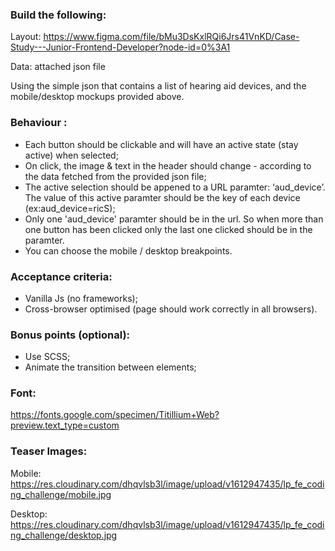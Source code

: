 
### Build the following:

Layout:
https://www.figma.com/file/bMu3DsKxlRQi6Jrs41VnKD/Case-Study---Junior-Frontend-Developer?node-id=0%3A1

Data: attached json file

Using the simple json that contains a list of hearing aid devices, and the mobile/desktop mockups provided above.


### Behaviour :
- Each button should be clickable and will have an active state (stay active) when selected;
- On click, the image & text in the header should change - according to the data fetched from the provided json file;
- The active selection should be appened to a URL paramter: ‘aud_device’. The value of this active paramter should be the key of each device (ex:aud_device=ricS);
- Only one 'aud_device' paramter should be in the url.  So when more than one button has been clicked only the last one clicked should be in the paramter.
- You can choose the mobile / desktop breakpoints.

### Acceptance criteria:
- Vanilla Js (no frameworks);
- Cross-browser optimised (page should work correctly in all browsers).

### Bonus points (optional):
- Use SCSS;
- Animate the transition between elements;

### Font:
https://fonts.google.com/specimen/Titillium+Web?preview.text_type=custom

### Teaser Images:
Mobile: https://res.cloudinary.com/dhqvlsb3l/image/upload/v1612947435/lp_fe_coding_challenge/mobile.jpg

Desktop: https://res.cloudinary.com/dhqvlsb3l/image/upload/v1612947435/lp_fe_coding_challenge/desktop.jpg
